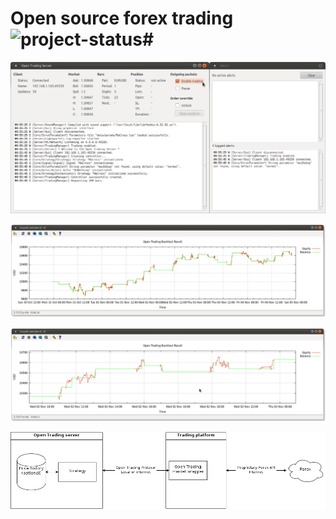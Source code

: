 # Open source forex trading ![project-status](http://stillmaintained.com/paps/Open-Trading.png)#

![server](screenshots/server.png)

![backtester](screenshots/backtester1.png)

![backtester](screenshots/backtester2.png)

![architecture](screenshots/architecture.png)
